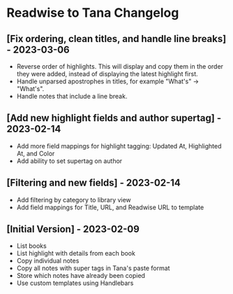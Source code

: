 # Readwise to Tana Changelog

## [Fix ordering, clean titles, and handle line breaks] - 2023-03-06

- Reverse order of highlights. This will display and copy them in the order they were added, instead of displaying the latest highlight first.
- Handle unparsed apostrophes in titles, for example "What&#39;s" -> "What's".
- Handle notes that include a line break.

## [Add new highlight fields and author supertag] - 2023-02-14

- Add more field mappings for highlight tagging: Updated At, Highlighted At, and Color
- Add ability to set supertag on author

## [Filtering and new fields] - 2023-02-14

- Add filtering by category to library view
- Add field mappings for Title, URL, and Readwise URL to template

## [Initial Version] - 2023-02-09

- List books
- List highlight with details from each book
- Copy individual notes
- Copy all notes with super tags in Tana's paste format
- Store which notes have already been copied
- Use custom templates using Handlebars
